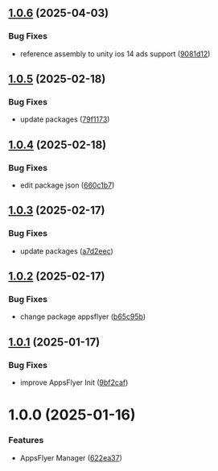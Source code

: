 ## [1.0.6](https://github.com/Unity-UPM-Packages/AppsFlyer-Manager/compare/v1.0.5...v1.0.6) (2025-04-03)


### Bug Fixes

* reference assembly to unity ios 14 ads support ([9081d12](https://github.com/Unity-UPM-Packages/AppsFlyer-Manager/commit/9081d12c48f87bb31c19370fbb12f2f4a6063418))

## [1.0.5](https://github.com/Unity-UPM-Packages/AppsFlyer-Manager/compare/v1.0.4...v1.0.5) (2025-02-18)


### Bug Fixes

* update packages ([79f1173](https://github.com/Unity-UPM-Packages/AppsFlyer-Manager/commit/79f117350841e0da1fdf27b68e74a7a4a17f7ac1))

## [1.0.4](https://github.com/Unity-UPM-Packages/AppsFlyer-Manager/compare/v1.0.3...v1.0.4) (2025-02-18)


### Bug Fixes

* edit package json ([660c1b7](https://github.com/Unity-UPM-Packages/AppsFlyer-Manager/commit/660c1b75a5d87d3d87f487eec91b8f6f47c3b591))

## [1.0.3](https://github.com/Unity-UPM-Packages/AppsFlyer-Manager/compare/v1.0.2...v1.0.3) (2025-02-17)


### Bug Fixes

* update packages ([a7d2eec](https://github.com/Unity-UPM-Packages/AppsFlyer-Manager/commit/a7d2eecdb1d9f1af1106016deb4949ae53d1b393))

## [1.0.2](https://github.com/Unity-UPM-Packages/AppsFlyer-Manager/compare/v1.0.1...v1.0.2) (2025-02-17)


### Bug Fixes

* change package appsflyer ([b65c95b](https://github.com/Unity-UPM-Packages/AppsFlyer-Manager/commit/b65c95b615ec6c213c3c923f3aa964f329b50917))

## [1.0.1](https://github.com/Unity-UPM-Packages/AppsFlyer-Manager/compare/v1.0.0...v1.0.1) (2025-01-17)


### Bug Fixes

* improve AppsFlyer Init ([9bf2caf](https://github.com/Unity-UPM-Packages/AppsFlyer-Manager/commit/9bf2caff044207895c398353cc322e05ffcca9bc))

# 1.0.0 (2025-01-16)


### Features

* AppsFlyer Manager ([622ea37](https://github.com/Unity-UPM-Packages/AppsFlyer-Manager/commit/622ea37cd4cf37ee6e3cd2e873323df4cf766480))
